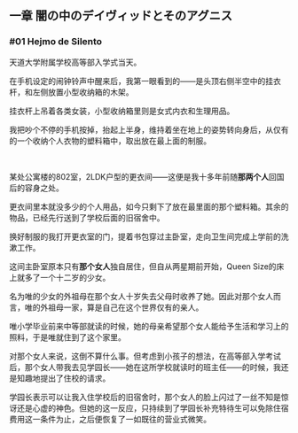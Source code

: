 ## 一章 闇の中のデイヴィッドとそのアグニス

### #01 Hejmo de Silento

天道大学附属学校高等部入学式当天。

在手机设定的闹钟铃声中醒来后，我第一眼看到的——是头顶右侧半空中的挂衣杆，和左侧放置小型收纳箱的木架。

挂衣杆上吊着各类女装，小型收纳箱里则是女式内衣和生理用品。

我把吵个不停的手机按掉，抬起上半身，维持着坐在地上的姿势转向身后，从仅有的一个收纳个人衣物的塑料箱中，取出放在最上面的制服。

&emsp;

某处公寓楼的802室，2LDK户型的更衣间——这便是我十多年前随**那两个人**回国后的容身之处。

更衣间里本就没多少的个人用品，如今只剩下了放在最里面的那个塑料箱。其余的物品，已经先行送到了学校后面的旧宿舍中。

换好制服的我打开更衣室的门，提着书包穿过主卧室，走向卫生间完成上学前的洗漱工作。

这间主卧室原本只有**那个女人**独自居住，但自从两星期前开始，Queen Size的床上就多了一个十二岁的少女。

名为唯的少女的外祖母在那个女人十岁失去父母时收养了她。因此对那个女人而言，唯的外祖母一家，算是自己在这个世界仅有的亲人。

唯小学毕业前来中等部就读的时候，她的母亲希望那个女人能给予生活和学习上的照料，于是唯就住到了这个家里。

对那个女人来说，这倒不算什么事。但考虑到小孩子的想法，在高等部入学考试后，那个女人带我去见学园长——她在这所学校就读时的班主任——的时候，我还是知趣地提出了住校的请求。

学园长表示可以让我入住学校后的旧宿舍时，那个女人的脸上闪过了一丝不知是惊讶还是心虚的神色。但她的这一反应，只持续到了学园长补充特待生可以免除住宿费用这一条件为止，之后便恢复了一如既往的营业式微笑。

